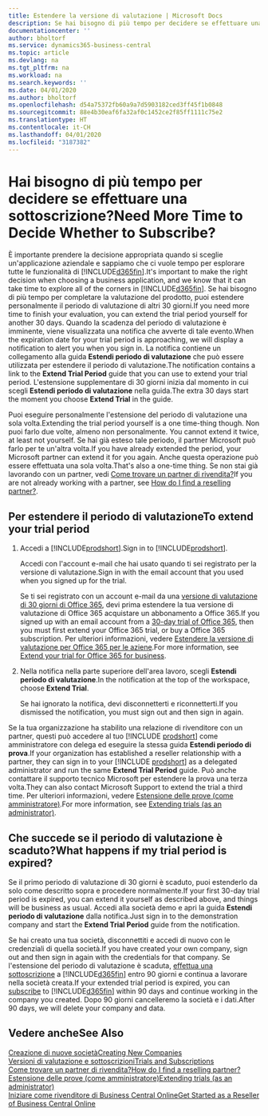 ```yaml
---
title: Estendere la versione di valutazione | Microsoft Docs
description: Se hai bisogno di più tempo per decidere se effettuare una sottoscrizione, puoi estendere la versione di valutazione.
documentationcenter: ''
author: bholtorf
ms.service: dynamics365-business-central
ms.topic: article
ms.devlang: na
ms.tgt_pltfrm: na
ms.workload: na
ms.search.keywords: ''
ms.date: 04/01/2020
ms.author: bholtorf
ms.openlocfilehash: d54a75372fb60a9a7d5903182ced3ff45f1b0848
ms.sourcegitcommit: 88e4b30eaf6fa32af0c1452ce2f85ff1111c75e2
ms.translationtype: HT
ms.contentlocale: it-CH
ms.lasthandoff: 04/01/2020
ms.locfileid: "3187382"
---
```

# <a name="need-more-time-to-decide-whether-to-subscribe"></a><span data-ttu-id="aa5ce-103">Hai bisogno di più tempo per decidere se effettuare una sottoscrizione?</span><span class="sxs-lookup"><span data-stu-id="aa5ce-103">Need More Time to Decide Whether to Subscribe?</span></span>
<span data-ttu-id="aa5ce-104">È importante prendere la decisione appropriata quando si sceglie un'applicazione aziendale e sappiamo che ci vuole tempo per esplorare tutte le funzionalità di [!INCLUDE[d365fin](includes/d365fin_md.md)].</span><span class="sxs-lookup"><span data-stu-id="aa5ce-104">It's important to make the right decision when choosing a business application, and we know that it can take time to explore all of the corners in [!INCLUDE[d365fin](includes/d365fin_md.md)].</span></span> <span data-ttu-id="aa5ce-105">Se hai bisogno di più tempo per completare la valutazione del prodotto, puoi estendere personalmente il periodo di valutazione di altri 30 giorni.</span><span class="sxs-lookup"><span data-stu-id="aa5ce-105">If you need more time to finish your evaluation, you can extend the trial period yourself for another 30 days.</span></span> <span data-ttu-id="aa5ce-106">Quando la scadenza del periodo di valutazione è imminente, viene visualizzata una notifica che avverte di tale evento.</span><span class="sxs-lookup"><span data-stu-id="aa5ce-106">When the expiration date for your trial period is approaching, we will display a notification to alert you when you sign in.</span></span> <span data-ttu-id="aa5ce-107">La notifica contiene un collegamento alla guida **Estendi periodo di valutazione** che può essere utilizzata per estendere il periodo di valutazione.</span><span class="sxs-lookup"><span data-stu-id="aa5ce-107">The notification contains a link to the **Extend Trial Period** guide that you can use to extend your trial period.</span></span> <span data-ttu-id="aa5ce-108">L'estensione supplementare di 30 giorni inizia dal momento in cui scegli **Estendi periodo di valutazione** nella guida.</span><span class="sxs-lookup"><span data-stu-id="aa5ce-108">The extra 30 days start the moment you choose **Extend Trial** in the guide.</span></span>

<span data-ttu-id="aa5ce-109">Puoi eseguire personalmente l'estensione del periodo di valutazione una sola volta.</span><span class="sxs-lookup"><span data-stu-id="aa5ce-109">Extending the trial period yourself is a one time-thing though.</span></span> <span data-ttu-id="aa5ce-110">Non puoi farlo due volte, almeno non personalmente. </span><span class="sxs-lookup"><span data-stu-id="aa5ce-110">You cannot extend it twice, at least not yourself.</span></span> <span data-ttu-id="aa5ce-111">Se hai già esteso tale periodo, il partner Microsoft può farlo per te un'altra volta.</span><span class="sxs-lookup"><span data-stu-id="aa5ce-111">If you have already extended the period, your Microsoft partner can extend it for you again.</span></span> <span data-ttu-id="aa5ce-112">Anche questa operazione può essere effettuata una sola volta.</span><span class="sxs-lookup"><span data-stu-id="aa5ce-112">That's also a one-time thing.</span></span> <span data-ttu-id="aa5ce-113">Se non stai già lavorando con un partner, vedi [Come trovare un partner di rivendita?](across-faq.md#findpartner)</span><span class="sxs-lookup"><span data-stu-id="aa5ce-113">If you are not already working with a partner, see [How do I find a reselling partner?](across-faq.md#findpartner).</span></span>  

## <a name="to-extend-your-trial-period"></a><span data-ttu-id="aa5ce-114">Per estendere il periodo di valutazione</span><span class="sxs-lookup"><span data-stu-id="aa5ce-114">To extend your trial period</span></span>

1. <span data-ttu-id="aa5ce-115">Accedi a [!INCLUDE[prodshort](includes/prodshort.md)].</span><span class="sxs-lookup"><span data-stu-id="aa5ce-115">Sign in to [!INCLUDE[prodshort](includes/prodshort.md)].</span></span>

    <span data-ttu-id="aa5ce-116">Accedi con l'account e-mail che hai usato quando ti sei registrato per la versione di valutazione.</span><span class="sxs-lookup"><span data-stu-id="aa5ce-116">Sign in with the email account that you used when you signed up for the trial.</span></span>  

    <span data-ttu-id="aa5ce-117">Se ti sei registrato con un account e-mail da una [versione di valutazione di 30 giorni di Office 365](/microsoft-365/commerce/sign-up-for-office-365-trial), devi prima estendere la tua versione di valutazione di Office 365 acquistare un abbonamento a Office 365.</span><span class="sxs-lookup"><span data-stu-id="aa5ce-117">If you signed up with an email account from a [30-day trial of Office 365](/microsoft-365/commerce/sign-up-for-office-365-trial), then you must first extend your Office 365 trial, or buy a Office 365 subscription.</span></span> <span data-ttu-id="aa5ce-118">Per ulteriori informazioni, vedere [Estendere la versione di valutazione per Office 365 per le aziene](/microsoft-365/commerce/extend-your-trial).</span><span class="sxs-lookup"><span data-stu-id="aa5ce-118">For more information, see [Extend your trial for Office 365 for business](/microsoft-365/commerce/extend-your-trial).</span></span>
2. <span data-ttu-id="aa5ce-119">Nella notifica nella parte superiore dell'area lavoro, scegli **Estendi periodo di valutazione**.</span><span class="sxs-lookup"><span data-stu-id="aa5ce-119">In the notification at the top of the workspace, choose **Extend Trial**.</span></span>

    <span data-ttu-id="aa5ce-120">Se hai ignorato la notifica, devi disconnetterti e riconnetterti.</span><span class="sxs-lookup"><span data-stu-id="aa5ce-120">If you dismissed the notification, you must sign out and then sign in again.</span></span>

<span data-ttu-id="aa5ce-121">Se la tua organizzazione ha stabilito una relazione di rivenditore con un partner, questi può accedere al tuo [!INCLUDE [prodshort](includes/prodshort.md)] come amministratore con delega ed eseguire la stessa guida **Estendi periodo di prova**.</span><span class="sxs-lookup"><span data-stu-id="aa5ce-121">If your organization has established a reseller relationship with a partner, they can sign in to your [!INCLUDE [prodshort](includes/prodshort.md)] as a delegated administrator and run the same **Extend Trial Period** guide.</span></span> <span data-ttu-id="aa5ce-122">Può anche contattare il supporto tecnico Microsoft per estendere la prova una terza volta.</span><span class="sxs-lookup"><span data-stu-id="aa5ce-122">They can also contact Microsoft Support to extend the trial a third time.</span></span> <span data-ttu-id="aa5ce-123">Per ulteriori informazioni, vedere [Estensione delle prove (come amministratore)](/dynamics365/business-central/dev-itpro/administration/tenant-administration#extending-trials).</span><span class="sxs-lookup"><span data-stu-id="aa5ce-123">For more information, see [Extending trials (as an administrator)](/dynamics365/business-central/dev-itpro/administration/tenant-administration#extending-trials).</span></span>  

## <a name="what-happens-if-my-trial-period-is-expired"></a><span data-ttu-id="aa5ce-124">Che succede se il periodo di valutazione è scaduto?</span><span class="sxs-lookup"><span data-stu-id="aa5ce-124">What happens if my trial period is expired?</span></span>

<span data-ttu-id="aa5ce-125">Se il primo periodo di valutazione di 30 giorni è scaduto, puoi estenderlo da solo come descritto sopra e procedere normalmente.</span><span class="sxs-lookup"><span data-stu-id="aa5ce-125">If your first 30-day trial period is expired, you can extend it yourself as described above, and things will be business as usual.</span></span> <span data-ttu-id="aa5ce-126">Accedi alla società demo e apri la guida **Estendi periodo di valutazione** dalla notifica.</span><span class="sxs-lookup"><span data-stu-id="aa5ce-126">Just sign in to the demonstration company and start the **Extend Trial Period** guide from the notification.</span></span>  

<span data-ttu-id="aa5ce-127">Se hai creato una tua società, disconnettiti e accedi di nuovo con le credenziali di quella società.</span><span class="sxs-lookup"><span data-stu-id="aa5ce-127">If you have created your own company, sign out and then sign in again with the credentials for that company.</span></span> <span data-ttu-id="aa5ce-128">Se l'estensione del periodo di valutazione è scaduta, [effettua una sottoscrizione](https://go.microsoft.com/fwlink/?linkid=828659) a [!INCLUDE[d365fin](includes/d365fin_md.md)] entro 90 giorni e continua a lavorare nella società creata.</span><span class="sxs-lookup"><span data-stu-id="aa5ce-128">If your extended trial period is expired, you can [subscribe](https://go.microsoft.com/fwlink/?linkid=828659) to [!INCLUDE[d365fin](includes/d365fin_md.md)] within 90 days and continue working in the company you created.</span></span> <span data-ttu-id="aa5ce-129">Dopo 90 giorni cancelleremo la società e i dati.</span><span class="sxs-lookup"><span data-stu-id="aa5ce-129">After 90 days, we will delete your company and data.</span></span>  

## <a name="see-also"></a><span data-ttu-id="aa5ce-130">Vedere anche</span><span class="sxs-lookup"><span data-stu-id="aa5ce-130">See Also</span></span>

[<span data-ttu-id="aa5ce-131">Creazione di nuove società</span><span class="sxs-lookup"><span data-stu-id="aa5ce-131">Creating New Companies</span></span>](about-new-company.md)  
[<span data-ttu-id="aa5ce-132">Versioni di valutazione e sottoscrizioni</span><span class="sxs-lookup"><span data-stu-id="aa5ce-132">Trials and Subscriptions</span></span>](across-preview.md)  
[<span data-ttu-id="aa5ce-133">Come trovare un partner di rivendita?</span><span class="sxs-lookup"><span data-stu-id="aa5ce-133">How do I find a reselling partner?</span></span>](across-faq.md#findpartner)  
[<span data-ttu-id="aa5ce-134">Estensione delle prove (come amministratore)</span><span class="sxs-lookup"><span data-stu-id="aa5ce-134">Extending trials (as an administrator)</span></span>](/dynamics365/business-central/dev-itpro/administration/tenant-administration#extending-trials)  
[<span data-ttu-id="aa5ce-135">Iniziare come rivenditore di Business Central Online</span><span class="sxs-lookup"><span data-stu-id="aa5ce-135">Get Started as a Reseller of Business Central Online</span></span>](/dynamics365/business-central/dev-itpro/administration/get-started-online)  

